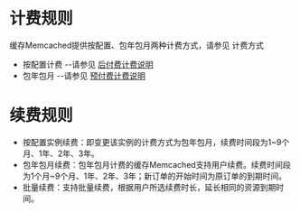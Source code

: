 # 计费规则
缓存Memcached提供按配置、包年包月两种计费方式，请参见 计费方式
- 按配置计费 --请参见  [后付费计费说明](https://docs.jdcloud.com/cn/billing/postpay)
- 包年包月 --请参见  [预付费计费说明](https://docs.jdcloud.com/cn/billing/prepay)

# 续费规则
- 按配置实例续费：即变更该实例的计费方式为包年包月，续费时间段为1~9个月、1年、2年、3年。
- 包年包月续费：包年包月计费的缓存Memcached支持用户续费。续费时间段为1个月~9个月、1年、2年、3年；新订单的开始时间为原订单的到期时间。
- 批量续费：支持批量续费，根据用户所选续费时长，延长相同的资源到期时间。
